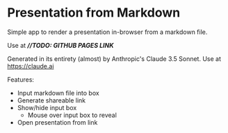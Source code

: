 # Presentation from Markdown

Simple app to render a presentation in-browser from a markdown file.

Use at ***//TODO: GITHUB PAGES LINK***

Generated in its entirety (almost) by Anthropic's Claude 3.5 Sonnet. Use at https://claude.ai

Features: 
- Input markdown file into box
- Generate shareable link
- Show/hide input box
  - Mouse over input box to reveal
- Open presentation from link